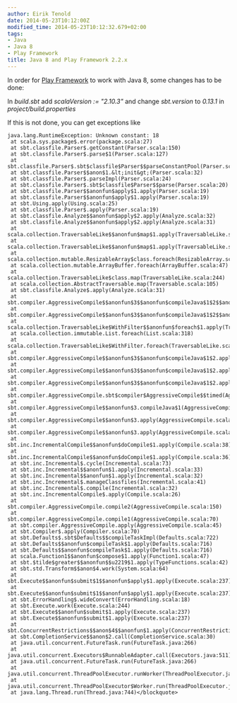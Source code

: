 ```yaml
---
author: Eirik Tenold
date: 2014-05-23T10:12:00Z
modified_time: 2014-05-23T10:12:32.679+02:00
tags:
- Java
- Java 8
- Play Framework
title: Java 8 and Play Framework 2.2.x
---
```


In order for [Play Framework](http://www.playframework.com/) to work with Java 8, some changes has to be done:

In *build.sbt* add *scalaVersion := "2.10.3"* and change *sbt.version* to *0.13.1* in *project/build.properties*

If this is not done, you can get exceptions like

    java.lang.RuntimeException: Unknown constant: 18
     at scala.sys.package$.error(package.scala:27)
     at sbt.classfile.Parser$.getConstant(Parser.scala:150)
     at sbt.classfile.Parser$.parse$1(Parser.scala:127)
     at sbt.classfile.Parser$.sbt$classfile$Parser$$parseConstantPool(Parser.scala:132)
     at sbt.classfile.Parser$$anon$1.&lt;init&gt;(Parser.scala:32)
     at sbt.classfile.Parser$.parseImpl(Parser.scala:24)
     at sbt.classfile.Parser$.sbt$classfile$Parser$$parse(Parser.scala:20)
     at sbt.classfile.Parser$$anonfun$apply$1.apply(Parser.scala:19)
     at sbt.classfile.Parser$$anonfun$apply$1.apply(Parser.scala:19)
     at sbt.Using.apply(Using.scala:25)
     at sbt.classfile.Parser$.apply(Parser.scala:19)
     at sbt.classfile.Analyze$$anonfun$apply$2.apply(Analyze.scala:32)
     at sbt.classfile.Analyze$$anonfun$apply$2.apply(Analyze.scala:31)
     at scala.collection.TraversableLike$$anonfun$map$1.apply(TraversableLike.scala:244)
     at scala.collection.TraversableLike$$anonfun$map$1.apply(TraversableLike.scala:244)
     at scala.collection.mutable.ResizableArray$class.foreach(ResizableArray.scala:59)
     at scala.collection.mutable.ArrayBuffer.foreach(ArrayBuffer.scala:47)
     at scala.collection.TraversableLike$class.map(TraversableLike.scala:244)
     at scala.collection.AbstractTraversable.map(Traversable.scala:105)
     at sbt.classfile.Analyze$.apply(Analyze.scala:31)
     at sbt.compiler.AggressiveCompile$$anonfun$3$$anonfun$compileJava$1$2$$anonfun$apply$mcV$sp$2.apply(AggressiveCompile.scala:138)
     at sbt.compiler.AggressiveCompile$$anonfun$3$$anonfun$compileJava$1$2$$anonfun$apply$mcV$sp$2.apply(AggressiveCompile.scala:136)
     at scala.collection.TraversableLike$WithFilter$$anonfun$foreach$1.apply(TraversableLike.scala:772)
     at scala.collection.immutable.List.foreach(List.scala:318)
     at scala.collection.TraversableLike$WithFilter.foreach(TraversableLike.scala:771)
     at sbt.compiler.AggressiveCompile$$anonfun$3$$anonfun$compileJava$1$2.apply$mcV$sp(AggressiveCompile.scala:136)
     at sbt.compiler.AggressiveCompile$$anonfun$3$$anonfun$compileJava$1$2.apply(AggressiveCompile.scala:136)
     at sbt.compiler.AggressiveCompile$$anonfun$3$$anonfun$compileJava$1$2.apply(AggressiveCompile.scala:136)
     at sbt.compiler.AggressiveCompile.sbt$compiler$AggressiveCompile$$timed(AggressiveCompile.scala:159)
     at sbt.compiler.AggressiveCompile$$anonfun$3.compileJava$1(AggressiveCompile.scala:135)
     at sbt.compiler.AggressiveCompile$$anonfun$3.apply(AggressiveCompile.scala:142)
     at sbt.compiler.AggressiveCompile$$anonfun$3.apply(AggressiveCompile.scala:86)
     at sbt.inc.IncrementalCompile$$anonfun$doCompile$1.apply(Compile.scala:38)
     at sbt.inc.IncrementalCompile$$anonfun$doCompile$1.apply(Compile.scala:36)
     at sbt.inc.Incremental$.cycle(Incremental.scala:73)
     at sbt.inc.Incremental$$anonfun$1.apply(Incremental.scala:33)
     at sbt.inc.Incremental$$anonfun$1.apply(Incremental.scala:32)
     at sbt.inc.Incremental$.manageClassfiles(Incremental.scala:41)
     at sbt.inc.Incremental$.compile(Incremental.scala:32)
     at sbt.inc.IncrementalCompile$.apply(Compile.scala:26)
     at sbt.compiler.AggressiveCompile.compile2(AggressiveCompile.scala:150)
     at sbt.compiler.AggressiveCompile.compile1(AggressiveCompile.scala:70)
     at sbt.compiler.AggressiveCompile.apply(AggressiveCompile.scala:45)
     at sbt.Compiler$.apply(Compiler.scala:70)
     at sbt.Defaults$.sbt$Defaults$$compileTaskImpl(Defaults.scala:722)
     at sbt.Defaults$$anonfun$compileTask$1.apply(Defaults.scala:716)
     at sbt.Defaults$$anonfun$compileTask$1.apply(Defaults.scala:716)
     at scala.Function1$$anonfun$compose$1.apply(Function1.scala:47)
     at sbt.$tilde$greater$$anonfun$$u2219$1.apply(TypeFunctions.scala:42)
     at sbt.std.Transform$$anon$4.work(System.scala:64)
     at sbt.Execute$$anonfun$submit$1$$anonfun$apply$1.apply(Execute.scala:237)
     at sbt.Execute$$anonfun$submit$1$$anonfun$apply$1.apply(Execute.scala:237)
     at sbt.ErrorHandling$.wideConvert(ErrorHandling.scala:18)
     at sbt.Execute.work(Execute.scala:244)
     at sbt.Execute$$anonfun$submit$1.apply(Execute.scala:237)
     at sbt.Execute$$anonfun$submit$1.apply(Execute.scala:237)
     at sbt.ConcurrentRestrictions$$anon$4$$anonfun$1.apply(ConcurrentRestrictions.scala:160)
     at sbt.CompletionService$$anon$2.call(CompletionService.scala:30)
     at java.util.concurrent.FutureTask.run(FutureTask.java:266)
     at java.util.concurrent.Executors$RunnableAdapter.call(Executors.java:511)
     at java.util.concurrent.FutureTask.run(FutureTask.java:266)
     at java.util.concurrent.ThreadPoolExecutor.runWorker(ThreadPoolExecutor.java:1142)
     at java.util.concurrent.ThreadPoolExecutor$Worker.run(ThreadPoolExecutor.java:617)
     at java.lang.Thread.run(Thread.java:744)</blockquote>